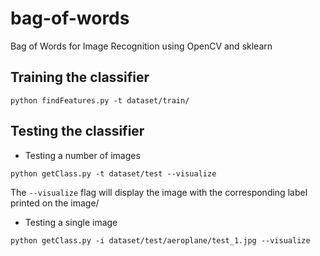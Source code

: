 # bag-of-words

 Bag of Words for Image Recognition using OpenCV and sklearn

## Training the classifier
```
python findFeatures.py -t dataset/train/
```

## Testing the classifier
* Testing a number of images
```
python getClass.py -t dataset/test --visualize
```
The `--visualize` flag will display the image with the corresponding label printed on the image/

* Testing a single image
```
python getClass.py -i dataset/test/aeroplane/test_1.jpg --visualize
```

